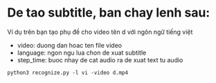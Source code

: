 # De tao subtitle, ban chay lenh sau:
Ví dụ trên bạn tạo phụ đề cho video tên d với ngôn ngữ tiếng việt
- video: duong dan hoac ten file video
- language: ngon ngu lua chon de xuat subtitle
- step_time: buoc nhay de cat audio ra de xuat text tu audio
```
python3 recognize.py -l vi -video d.mp4
```

